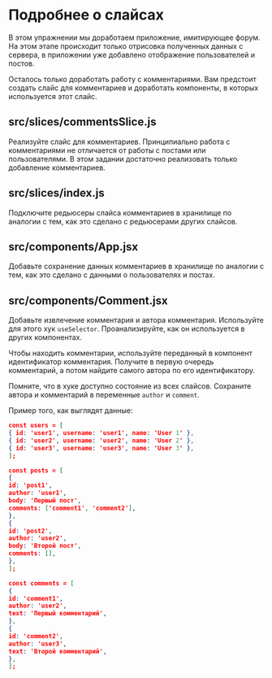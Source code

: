 # Подробнее о слайсах

В этом упражнении мы доработаем приложение, имитирующее форум. На этом этапе происходит только отрисовка полученных данных с сервера, в приложении уже добавлено отображение пользователей и постов.

Осталось только доработать работу с комментариями. Вам предстоит создать слайс для комментариев и доработать компоненты, в которых используется этот слайс.

## src/slices/commentsSlice.js

Реализуйте слайс для комментариев. Принципиально работа с комментариями не отличается от работы с постами или пользователями. В этом задании достаточно реализовать только добавление комментариев.

## src/slices/index.js

Подключите редьюсеры слайса комментариев в хранилище по аналогии с тем, как это сделано с редьюсерами других слайсов.

## src/components/App.jsx

Добавьте сохранение данных комментариев в хранилище по аналогии с тем, как это сделано с данными о пользователях и постах.

## src/components/Comment.jsx

Добавьте извлечение комментария и автора комментария. Используйте для этого хук `useSelector`. Проанализируйте, как он используется в других компонентах.

Чтобы находить комментарии, используйте переданный в компонент идентификатор комментария. Получите в первую очередь комментарий, а потом найдите самого автора по его идентификатору.

Помните, что в хуке доступно состояние из всех слайсов. Сохраните автора и комментарий в переменные `author` и `comment`.

Пример того, как выглядят данные:

```json
const users = [
{ id: 'user1', username: 'user1', name: 'User 1' },
{ id: 'user2', username: 'user2', name: 'User 2' },
{ id: 'user3', username: 'user3', name: 'User 3' },
];

const posts = [
{
id: 'post1',
author: 'user1',
body: 'Первый пост',
comments: ['comment1', 'comment2'],
},
{
id: 'post2',
author: 'user2',
body: 'Второй пост',
comments: [],
},
];

const comments = [
{
id: 'comment1',
author: 'user2',
text: 'Первый комментарий',
},
{
id: 'comment2',
author: 'user3',
text: 'Второй комментарий',
},
];
```
